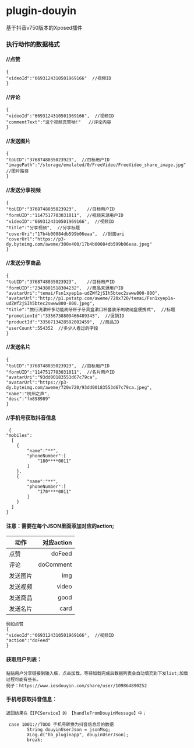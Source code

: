 # plugin-douyin
基于抖音v750版本的Xposed插件

### 执行动作的数据格式


####	//点赞

    {
	"videoId":"6693124310501969166"  //视频ID
	}
	
  
####	//评论

	{
	"videoId":"6693124310501969166",  //视频ID
	"commentText":"这个视频真赞呦!"   //评论内容
	}
  
  
####	//发送图片

	{
    "toUID":"3768748035023923",  //目标用户ID
    "imagePath":"/storage/emulated/0/FreeVideo/FreeVideo_share_image.jpg"   //图片路径
	}
  
  
#### //发送分享视频
	{
    "toUID":"3768748035023923",    //目标用户ID
    "formUID":"1147517703031011",  //视频来源用户ID
    "videoID":"6693124310501969166",  //视频ID
    "title":"分享视频",  //分享标题
    "coverUri":"17b4b00084db599b06eaa",  //封面uri
    "coverUrl":"https://p3-dy.byteimg.com/aweme/300x400/17b4b00084db599b06eaa.jpeg"
	}
  
  
####	//发送分享商品

	{
    "toUID":"3768748035023923",    //目标用户ID
    "formUID":"2343801518304232",  //商品来源用户ID
    "avatarUri":"temai/Fsn1xyep1a-udZWf2jSIh5btec2swww800-800",
    "avatarUrl":"http://p1.pstatp.com/aweme/720x720/temai/Fsn1xyep1a-udZWf2jSIh5btec2swww800-800.jpeg",
    "title":"旅行洗漱杯多功能刷牙杯子牙具盒漱口杯套装牙刷收纳盒便携式",  //标题
    "promotionId":"3356738809466489345",  //促销ID
    "productId":"3356713428592002459",  //商品ID
    "userCount":554352  //多少人看过的字段
	}
  
  
####	//发送名片

	{
    "toUID":"3768748035023923",  //目标用户ID
    "formUID":"1147517703031011",  //名片用户ID
    "avatarUri":"93dd00183553d67c79ca",
    "avatarUrl":"https://p3-dy.byteimg.com/aweme/720x720/93dd00183553d67c79ca.jpeg",
    "name":"杭州之声",
    "desc":"fm898989"
	}
	
	
####	//手机号获取抖音信息

     {
    "mobiles":
      [
        {
            "name":"**",
            "phoneNumber":[
                "180****0011"
            ]
        },
        {
            "name":"**",
            "phoneNumber":[
                "170****0011"
            ]
        }
      ]
    }
  
  
#### 注意：需要在每个JSON里面添加对应的action;
| 动作        | 对应action   |
| --------   | -----:  |
| 点赞      | doFeed   |
| 评论        |   doComment   |
| 发送图片        |    img    |
| 发送视频      | video   |
| 发送商品        |   good   |
| 发送名片        |    card    |
        
    例如点赞
    {
    "videoId":"6693124310501969166",  //视频ID
    "action":"doFeed"
    }
	
	
#### 获取用户列表：
    粘贴用户分享链接到输入框，点击加载，等待加载完成后数据列表会自动填充到下发list;加载过程可能有些长。
    例子：https://www.iesdouyin.com/share/user/109864890252
    
    
#### 手机号获取抖音信息：
    返回结果在【IPCService】的 【handleFromDouyinMessage】中；
    
     case 1001://TODO 手机号转换为抖音信息后的数据
            String douyinUserJson = jsonMsg;
            XLog.d("hb_pluginapp", douyinUserJson);
            break;

